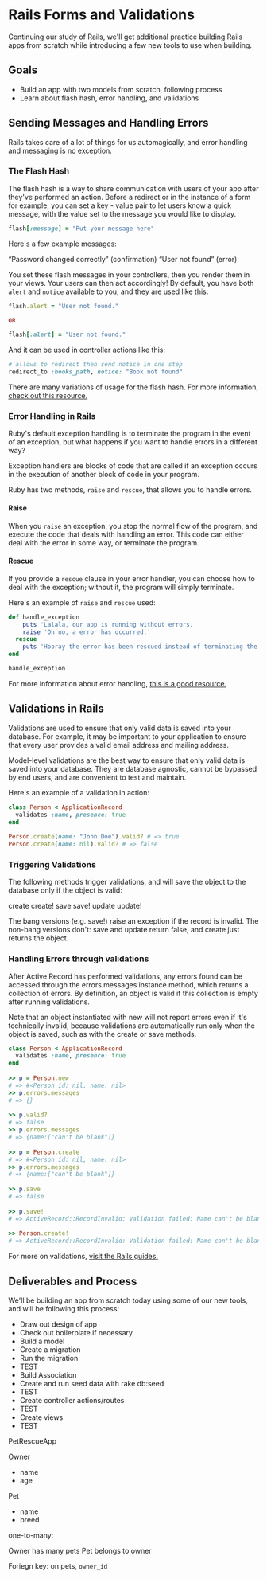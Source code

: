 # Rails Forms and Validations

Continuing our study of Rails, we'll get additional practice building Rails apps from scratch while introducing a few new tools to use when building. 


## Goals 
- Build an app with two models from scratch, following process
- Learn about flash hash, error handling, and validations



## Sending Messages and Handling Errors 

Rails takes care of a lot of things for us automagically, and error handling and messaging is no exception. 



### The Flash Hash 

The flash hash is a way to share communication with users of your app after they've performed an action. Before a redirect or in the instance of a form for example, you can set a key - value pair to let users know a quick message, with the value set to the message you would like to display.

```rb
flash[:message] = "Put your message here"
```

Here's a few example messages:

“Password changed correctly” (confirmation)
“User not found” (error)

You set these flash messages in your controllers, then you render them in your views. Your users can then act accordingly! By default, you have both `alert` and `notice` available to you, and they are used like this: 

```rb
flash.alert = "User not found."

OR 

flash[:alert] = "User not found."
```

And it can be used in controller actions like this: 

```rb
# allows to redirect then send notice in one step
redirect_to :books_path, notice: "Book not found"
```

There are many variations of usage for the flash hash. For more information, [check out this resource.](https://www.rubyguides.com/2019/11/rails-flash-messages/)



### Error Handling in Rails

Ruby's default exception handling is to terminate the program in the event of an exception, but what happens if you want to handle errors in a different way? 

Exception handlers are blocks of code that are called if an exception occurs in the execution of another block of code in your program.

Ruby has two methods, `raise` and `rescue`, that allows you to handle errors.  


#### Raise 
When you `raise` an exception, you stop the normal flow of the program, and execute the code that deals with handling an error. This code can either deal with the error in some way, or terminate the program. 

#### Rescue 
If you provide a `rescue` clause in your error handler, you can choose how to deal with the exception; without it, the program will simply terminate.

Here's an example of `raise` and `rescue` used: 

```rb
def handle_exception
    puts 'Lalala, our app is running without errors.'
    raise 'Oh no, a error has occurred.'
  rescue
    puts 'Hooray the error has been rescued instead of terminating the program.'
end

handle_exception
```

For more information about error handling, [this is a good resource.](https://rollbar.com/blog/ruby-exception-handling-guide/#basic-ruby-error-handling)



## Validations in Rails
Validations are used to ensure that only valid data is saved into your database. For example, it may be important to your application to ensure that every user provides a valid email address and mailing address. 

Model-level validations are the best way to ensure that only valid data is saved into your database. They are database agnostic, cannot be bypassed by end users, and are convenient to test and maintain. 

Here's an example of a validation in action: 

```rb
class Person < ApplicationRecord
  validates :name, presence: true
end
 
Person.create(name: "John Doe").valid? # => true
Person.create(name: nil).valid? # => false
```

### Triggering Validations 

The following methods trigger validations, and will save the object to the database only if the object is valid:

create
create!
save
save!
update
update!

The bang versions (e.g. save!) raise an exception if the record is invalid. The non-bang versions don't: save and update return false, and create just returns the object.



### Handling Errors through validations
After Active Record has performed validations, any errors found can be accessed through the errors.messages instance method, which returns a collection of errors. By definition, an object is valid if this collection is empty after running validations.

Note that an object instantiated with new will not report errors even if it's technically invalid, because validations are automatically run only when the object is saved, such as with the create or save methods.

```rb
class Person < ApplicationRecord
  validates :name, presence: true
end
 
>> p = Person.new
# => #<Person id: nil, name: nil>
>> p.errors.messages
# => {}
 
>> p.valid?
# => false
>> p.errors.messages
# => {name:["can't be blank"]}
 
>> p = Person.create
# => #<Person id: nil, name: nil>
>> p.errors.messages
# => {name:["can't be blank"]}
 
>> p.save
# => false
 
>> p.save!
# => ActiveRecord::RecordInvalid: Validation failed: Name can't be blank
 
>> Person.create!
# => ActiveRecord::RecordInvalid: Validation failed: Name can't be blank
```

For more on validations, [visit the Rails guides.](https://guides.rubyonrails.org/active_record_validations.html) 


## Deliverables and Process 

We'll be building an app from scratch today using some of our new tools, and will be following this process: 

- Draw out design of app 
- Check out boilerplate if necessary 
- Build a model
- Create a migration
- Run the migration
- TEST 
- Build Association
- Create and run seed data with rake db:seed 
- TEST
- Create controller actions/routes
- TEST
- Create views
- TEST 


PetRescueApp 

Owner 
- name
- age


Pet 
- name
- breed


one-to-many: 

Owner has many pets 
Pet belongs to owner 

Foriegn key: on pets, `owner_id`



